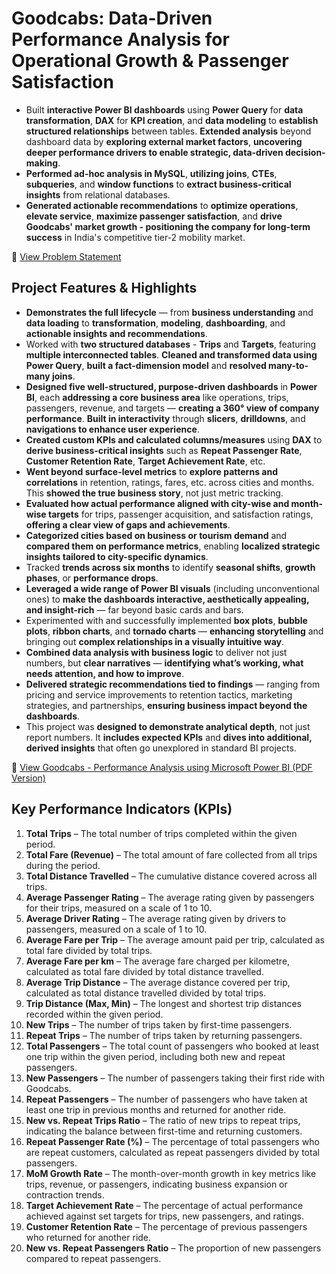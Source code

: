 # Goodcabs: Data-Driven Performance Analysis for Operational Growth & Passenger Satisfaction

- Built **interactive Power BI dashboards** using **Power Query** for **data transformation**, **DAX** for **KPI creation**, and **data modeling** to **establish structured relationships** between tables. **Extended analysis** beyond dashboard data by **exploring external market factors**, **uncovering deeper performance drivers to enable strategic, data-driven decision-making**. 
- **Performed ad-hoc analysis in MySQL**, **utilizing joins**, **CTEs**, **subqueries**, and **window functions** to **extract business-critical insights** from relational databases. 
- **Generated actionable recommendations** to **optimize operations**, **elevate service**, **maximize passenger satisfaction**, and **drive Goodcabs' market growth - positioning the company for long-term success** in India's competitive tier-2 mobility market.

🔗 [View Problem Statement](https://codebasics.io/challenge/codebasics-resume-project-challenge/16)

## Project Features & Highlights

- **Demonstrates the full lifecycle** — from **business understanding** and **data loading** to **transformation**, **modeling**, **dashboarding**, and **actionable insights and recommendations**.
- Worked with **two structured databases** - **Trips** and **Targets**, featuring **multiple interconnected tables**. **Cleaned and transformed data using Power Query**, **built a fact-dimension model** and **resolved many-to-many joins**.
- **Designed five well-structured, purpose-driven dashboards** in **Power BI**, each **addressing a core business area** like operations, trips, passengers, revenue, and targets — **creating a 360° view of company performance**. **Built in interactivity** through **slicers**, **drilldowns**, and **navigations to enhance user experience**.
- **Created custom KPIs and calculated columns/measures** using **DAX** to **derive business-critical insights** such as **Repeat Passenger Rate**, **Customer Retention Rate**, **Target Achievement Rate**, etc.
- **Went beyond surface-level metrics** to **explore patterns and correlations** in retention, ratings, fares, etc. across cities and months. This **showed the true business story**, not just metric tracking.
- **Evaluated how actual performance aligned with city-wise and month-wise targets** for trips, passenger acquisition, and satisfaction ratings, **offering a clear view of gaps and achievements**.
- **Categorized cities based on business or tourism demand** and **compared them on performance metrics**, enabling **localized strategic insights tailored to city-specific dynamics**.
- Tracked **trends across six months** to identify **seasonal shifts**, **growth phases**, or **performance drops**.
- **Leveraged a wide range of Power BI visuals** (including unconventional ones) to **make the dashboards interactive, aesthetically appealing, and insight-rich** — far beyond basic cards and bars.
- Experimented with and successfully implemented **box plots**, **bubble plots**, **ribbon charts**, and **tornado charts** — **enhancing storytelling** and bringing out **complex relationships in a visually intuitive way**.
- **Combined data analysis with business logic** to deliver not just numbers, but **clear narratives** — **identifying what’s working, what needs attention, and how to improve**.
- **Delivered strategic recommendations tied to findings** — ranging from pricing and service improvements to retention tactics, marketing strategies, and partnerships, **ensuring business impact beyond the dashboards**.
- This project was **designed to demonstrate analytical depth**, not just report numbers. It **includes expected KPIs** and **dives into additional, derived insights** that often go unexplored in standard BI projects.

🔗 [View Goodcabs - Performance Analysis using Microsoft Power BI \(PDF Version\)](https://github.com/jarsheenkaur/Codebasics-Resume-Projects/blob/main/Challenge%20%2313%20-%20Goodcabs%20(Cab%20Service%20Performance%20Analysis)/Goodcabs%20-%20Performance%20Analysis%20using%20Microsoft%20Power%20BI.pdf)

## Key Performance Indicators (KPIs)

1. **Total Trips** – The total number of trips completed within the given period.  
2. **Total Fare (Revenue)** – The total amount of fare collected from all trips during the period.  
3. **Total Distance Travelled** – The cumulative distance covered across all trips.  
4. **Average Passenger Rating** – The average rating given by passengers for their trips, measured on a scale of 1 to 10.  
5. **Average Driver Rating** – The average rating given by drivers to passengers, measured on a scale of 1 to 10.  
6. **Average Fare per Trip** – The average amount paid per trip, calculated as total fare divided by total trips.  
7. **Average Fare per km** – The average fare charged per kilometre, calculated as total fare divided by total distance travelled.  
8. **Average Trip Distance** – The average distance covered per trip, calculated as total distance travelled divided by total trips.  
9. **Trip Distance (Max, Min)** – The longest and shortest trip distances recorded within the given period.  
10. **New Trips** – The number of trips taken by first-time passengers.  
11. **Repeat Trips** – The number of trips taken by returning passengers.  
12. **Total Passengers** – The total count of passengers who booked at least one trip within the given period, including both new and repeat passengers.
13. **New Passengers** – The number of passengers taking their first ride with Goodcabs.  
14. **Repeat Passengers** – The number of passengers who have taken at least one trip in previous months and returned for another ride.  
15. **New vs. Repeat Trips Ratio** – The ratio of new trips to repeat trips, indicating the balance between first-time and returning customers.  
16. **Repeat Passenger Rate (%)** – The percentage of total passengers who are repeat customers, calculated as repeat passengers divided by total passengers.  
17. **MoM Growth Rate** – The month-over-month growth in key metrics like trips, revenue, or passengers, indicating business expansion or contraction trends.  
18. **Target Achievement Rate** – The percentage of actual performance achieved against set targets for trips, new passengers, and ratings.  
19. **Customer Retention Rate** – The percentage of previous passengers who returned for another ride.  
20. **New vs. Repeat Passengers Ratio** – The proportion of new passengers compared to repeat passengers.
